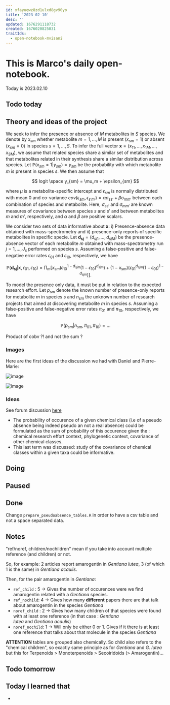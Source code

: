 ```yaml
---
id: xfayuqwz8zd1ulxd8gv90yo
title: '2023-02-10'
desc: ''
updated: 1676291118732
created: 1676020825031
traitIds:
  - open-notebook-mvisani
---
```

# This is Marco's daily open-notebook.

Today is 2023.02.10

## Todo today

## Theory and ideas of the project
We seek to infer the presence or absence of $M$ metabolites in $S$ species. We denote by $x_{sm}$ whether metabolite $m=1,\ldots,M$ is present ($x_{sm}=1$) or absent ($x_{sm}=0$) in species $s=1,\ldots,S$. To infer the full vector $\bm{x}=(x_{11}, \ldots, x_{1M},\ldots,x_{SM})$, we assume that related species share a similar set of metabolites and that metabolites related in their synthesis share a similar distribution across species. 
Let ${\mathbb P}(x_{sm}=1|y_{sm})=y_{sm}$ be the probability with which metabolite $m$ is present in species $s$. We then assume that

$$
logit \space y_{sm} = \mu_m + \epsilon_{sm}
$$

where $\mu$ is a metabolite-specific intercept and $\epsilon_{sm}$ is normally distributed with mean 0 and co-variance $cov(\epsilon_{sm},\epsilon_{s'm'})=\alpha \sigma_{ss'} + \beta \sigma_{mm'}$ between each combination of species and metabolite. Here, $\sigma_{ss'}$ and $\sigma_{mm'}$ are known measures of covariance between species $s$ and $s'$ and between metabolites $m$ and $m'$, respectively, and $\alpha$ and $\beta$ are positive scalars.

We consider two sets of data informative about $\bm{x}$: i) Presence-absence data obtained with mass-spectrometry and ii) presence-only reports of specific metabolites in specific specie. Let $\bm{d_{sj}}=(d_{sj1}, \ldots, d_{sjM})$ be the presence-absence vector of each metabolite $m$ obtained with mass-spectrometry run $j=1,\ldots,J_s$ performed on species $s$. Assuming a false-positive and false-negative error rates $\epsilon_{01}$ and $\epsilon_{10}$, respectively, we have

$$
{\mathbb P}(\bm{d_{sj}}|\bm{x}, \epsilon_{01}, \epsilon_{10}) = \prod_m \left[ x_{sm}\left(\epsilon_{10}^{1-d_{sjm}}(1-\epsilon_{10})^{d_{sjm}}\right) + (1-x_{sm})\left( \epsilon_{01}^{d_{sjm}}(1-\epsilon_{01})^{1-d_{sjm}}\right)\right].
$$

To model the presence only data, it must be put in relation to the expected research effort. Let $p_{sm}$ denote the known number of presence-only reports for metabolite $m$ in species $s$ and $n_{sm}$ the unknown number of research projects that aimed at discovering metabolite $m$ in species $s$. Assuming a false-positive and false-negative error rates $\pi_{01}$ and $\pi_{10}$, respectively, we have

$$
{\mathbb P}(p_{sm}|n_{sm}, \pi_{01}, \pi_{10}) = ...
$$


Product of cobv ?! and not the sum ? 
### Images
Here are the first ideas of the discussion we had with Daniel and Pierre-Marie:

![image](assets/images/2023-01-30-14-53-54.jpg)

![image](assets/images/2023-01-30-14-53-55.jpg)
### Ideas 
See forum discussion [here](https://github.com/anticipated-lotus/forum/discussions/3)
* The probability of occurence of a given chemical class (i.e of a pseudo absence being indeed pseudo an not a real absence) could be formulated as the sum of probability of this occurence given the : chemical research effort context, phylogenetic context, covariance of other chemical classes. 
* This last term was discussed: study of the covariance of chemical classes within a given taxa could be informative. 
###

## Doing

## Paused

## Done
Change `prepare_pseudoabsence_tables.R` in order to have a csv table and not a space separated data. 

## Notes
"ref/noref, children/nochildren" mean if you take into account multiple reference (and children) or not.

So, for example: 2 articles report amarogentin in *Gentiana lutea*, 3 (of which 1 is the same) in *Gentiana acaulis*.

Then, for the pair amarogentin in *Gentiana*:
* `ref_child` : 5 &rarr; Gives the number of occurences were we find amarogentin related with a *Gentiana* species.
* `ref_nochild`: 4 &rarr; Gives how many **different** papers there are that talk about amarogentin in the species *Gentiana*
* `noref_child` : 2 &rarr; Gives how many children of that species were found with at least one reference (in that case : *Gentiana    
  lutea* and *Gentiana acaulis*)
* `noref_nochild`: 1 &rarr; Will only be either 0 or 1. Gives if it there is at least one reference that talks about that molecule 
  in the species *Gentiana*

**ATTENTION** tables are grouped also chemically. So child also refers to the "chemical children", so exactly same principle as for *Gentiana* and *G. lutea* but this for Terpenoids > Monoterpenoids > Secoiridoids (> Amarogentin)... 
## Todo tomorrow

###
###
###


## Today I learned that

- 